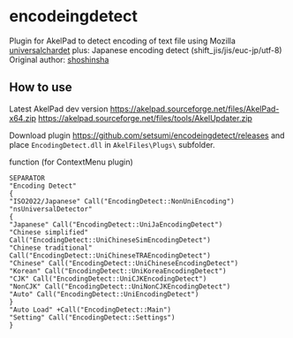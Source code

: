 # encodeingdetect

Plugin for AkelPad to detect encoding of text file using Mozilla [universalchardet](http://www-archive.mozilla.org/projects/intl/UniversalCharsetDetection.html)
plus: Japanese encoding detect (shift_jis/jis/euc-jp/utf-8)
Original author: [shoshinsha](https://akelpad.sourceforge.net/forum/viewtopic.php?t=1069)

## How to use

Latest AkelPad dev version
https://akelpad.sourceforge.net/files/AkelPad-x64.zip
https://akelpad.sourceforge.net/files/tools/AkelUpdater.zip

Download plugin
https://github.com/setsumi/encodeingdetect/releases
and place `EncodingDetect.dll` in `AkelFiles\Plugs\` subfolder.

function (for ContextMenu plugin)

```
SEPARATOR
"Encoding Detect"
{
"ISO2022/Japanese" Call("EncodingDetect::NonUniEncoding")
"nsUniversalDetector"
{
"Japanese" Call("EncodingDetect::UniJaEncodingDetect")
"Chinese simplified" Call("EncodingDetect::UniChineseSimEncodingDetect")
"Chinese traditional" Call("EncodingDetect::UniChineseTRAEncodingDetect")
"Chinese" Call("EncodingDetect::UniChineseEncodingDetect")
"Korean" Call("EncodingDetect::UniKoreaEncodingDetect")
"CJK" Call("EncodingDetect::UniCJKEncodingDetect")
"NonCJK" Call("EncodingDetect::UniNonCJKEncodingDetect")
"Auto" Call("EncodingDetect::UniEncodingDetect")
}
"Auto Load" +Call("EncodingDetect::Main")
"Setting" Call("EncodingDetect::Settings")
}
```